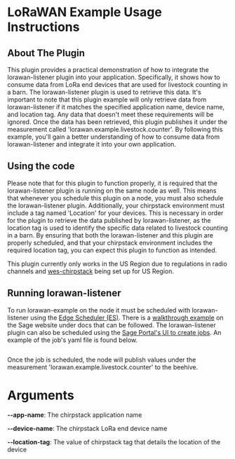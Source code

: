 # LoRaWAN Example Usage Instructions

## About The Plugin 

This plugin provides a practical demonstration of how to integrate the lorawan-listener plugin into your application. Specifically, it shows how to consume data from LoRa end devices that are used for livestock counting in a barn. The lorawan-listener plugin is used to retrieve this data. It's important to note that this plugin example will only retrieve data from lorawan-listener if it matches the specified application name, device name, and location tag. Any data that doesn't meet these requirements will be ignored. Once the data has been retrieved, this plugin publishes it under the measurement called 'lorawan.example.livestock.counter'. By following this example, you'll gain a better understanding of how to consume data from lorawan-listener and integrate it into your own application.

## Using the code

Please note that for this plugin to function properly, it is required that the lorawan-listener plugin is running on the same node as well. This means that whenever you schedule this plugin on a node, you must also schedule the lorawan-listener plugin. Additionally, your chirpstack environment must include a tag named 'Location' for your devices. This is necessary in order for the plugin to retrieve the data published by lorawan-listener, as the location tag is used to identify the specific data related to livestock counting in a barn. By ensuring that both the lorawan-listener and this plugin are properly scheduled, and that your chirpstack environment includes the required location tag, you can expect this plugin to function as intended.

This plugin currently only works in the US Region due to regulations in radio channels and [wes-chirpstack](https://github.com/waggle-sensor/waggle-edge-stack/tree/main/kubernetes/wes-chirpstack) being set up for US Region.

## Running lorawan-listener

To run lorawan-example on the node it must be scheduled with lorawan-listener using the [Edge Scheduler (ES)](https://docs.waggle-edge.ai/docs/about/architecture#edge-scheduler-es). There is a [walkthrough example](https://docs.waggle-edge.ai/docs/tutorials/schedule-jobs) on the Sage website under docs that can be followed. The lorawan-listener plugin can also be scheduled using the [Sage Portal's UI to create jobs](https://portal.sagecontinuum.org/create-job). An example of the job's yaml file is found below.

```
```

Once the job is scheduled, the node will publish values under the measurement 'lorawan.example.livestock.counter' to the beehive.

# Arguments

**--app-name**: The chirpstack application name

**--device-name**: The chirpstack LoRa end device name

**--location-tag**: The value of chirpstack tag that details the location of the device
